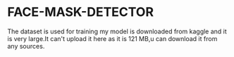 # FACE-MASK-DETECTOR
The dataset is used for training my model is downloaded from kaggle and it is very large.It can't upload it here as it is 121 MB,u can download it from any sources.
